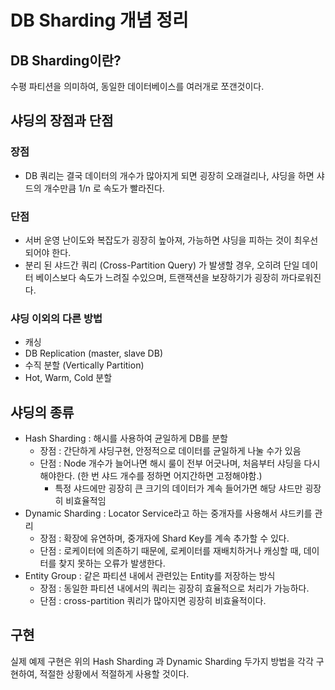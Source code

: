# DB Sharding 개념 정리

## DB Sharding이란?

수평 파티션을 의미하여, 동일한 데이터베이스를 여러개로 쪼갠것이다.

## 샤딩의 장점과 단점

### 장점

- DB 쿼리는 결국 데이터의 개수가 많아지게 되면 굉장히 오래걸리나, 샤딩을 하면 샤드의 개수만큼 1/n 로 속도가 빨라진다.

### 단점

- 서버 운영 난이도와 복잡도가 굉장히 높아져, 가능하면 샤딩을 피하는 것이 최우선되어야 한다.
- 분리 된 샤드간 쿼리 (Cross-Partition Query) 가 발생할 경우, 오히려 단일 데이터 베이스보다 속도가 느려질 수있으며, 트랜잭션을 보장하기가 굉장히 까다로워진다.


### 샤딩 이외의 다른 방법

- 캐싱
- DB Replication (master, slave DB)
- 수직 분할 (Vertically Partition)
- Hot, Warm, Cold 분할

## 샤딩의 종류
- Hash Sharding : 해시를 사용하여 균일하게 DB를 분할
  - 장점 : 간단하게 샤딩구현, 안정적으로 데이터를 균일하게 나눌 수가 있음
  - 단점 : Node 개수가 늘어나면 해시 룰이 전부 어긋나며, 처음부터 샤딩을 다시해야한다. (한 번 샤드 개수를 정하면 어지간하면 고정해야함.)
    - 특정 샤드에만 굉장히 큰 크기의 데이터가 계속 들어가면 해당 샤드만 굉장히 비효율적임
- Dynamic Sharding : Locator Service라고 하는 중개자를 사용해서 샤드키를 관리
  - 장점 : 확장에 유연하며, 중개자에 Shard Key를 계속 추가할 수 있다.
  - 단점 : 로케이터에 의존하기 때문에, 로케이터를 재배치하거나 캐싱할 때, 데이터를 찾지 못하는 오류가 발생한다.
- Entity Group : 같은 파티션 내에서 관련있는 Entity를 저장하는 방식
  - 장점 : 동일한 파티션 내에서의 쿼리는 굉장히 효율적으로 처리가 가능하다.
  - 단점 : cross-partition 쿼리가 많아지면 굉장히 비효율적이다.

## 구현

실제 예제 구현은 위의 Hash Sharding 과 Dynamic Sharding 두가지 방법을 각각 구현하여, 적절한 상황에서 적절하게 사용할 것이다.




